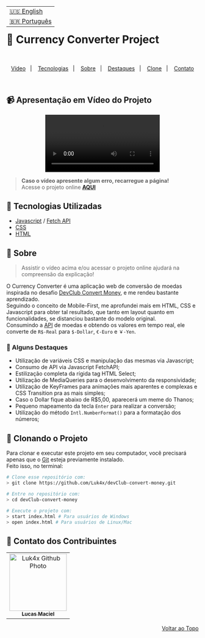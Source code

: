 <table align="right">
  <tr>
    <td>
      <a href="readme-en.md">🇺🇸 English</a>
    </td>
  </tr>
  <tr>
    <td>
      <a href="README.md">🇧🇷 Português</a>
    </td>
  </tr>
</table>
<br>

# 💱 Currency Converter Project

<br>
<p align="center">
  <a href="#-apresentação-em-vídeo-do-projeto">Vídeo</a>&nbsp;&nbsp;&nbsp;|&nbsp;&nbsp;&nbsp;
  <a href="#-tecnologias-utilizadas">Tecnologias</a>&nbsp;&nbsp;&nbsp;|&nbsp;&nbsp;&nbsp;
  <a href="#-sobre">Sobre</a>&nbsp;&nbsp;&nbsp;|&nbsp;&nbsp;&nbsp;
  <a href="#-alguns-destaques">Destaques</a>&nbsp;&nbsp;&nbsp;|&nbsp;&nbsp;&nbsp;
  <a href="#-clonando-o-projeto">Clone</a>&nbsp;&nbsp;&nbsp;|&nbsp;&nbsp;&nbsp;
  <a href="#-contato-dos-contribuintes">Contato</a>
</p>
<br>

## 📹 Apresentação em Vídeo do Projeto
<div align="center">
  <video src="https://user-images.githubusercontent.com/86276393/159162293-4ceb2d4f-4563-4671-8627-ec22142b1c35.mp4">
</div>

> **Caso o vídeo apresente algum erro, recarregue a página!**<br>
> Acesse o projeto online **[AQUI](https://luk4x.github.io/devClub-convert-money/)**

## 🚀 Tecnologias Utilizadas

-   [Javascript](https://developer.mozilla.org/en-US/docs/Web/JavaScript) / [Fetch API](https://developer.mozilla.org/en-US/docs/Web/API/Fetch_API)
-   [CSS](https://developer.mozilla.org/en-US/docs/Web/CSS)
-   [HTML](https://developer.mozilla.org/en-US/docs/Web/HTML)

## 📝 Sobre

> Assistir o vídeo acima e/ou acessar o projeto online ajudará na compreensão da explicação!

O Currency Converter é uma aplicação web de conversão de moedas inspirada no desafio [DevClub Convert Money](https://www.figma.com/file/eg239o5MNJCj9asPPwzkrQ/CodeClub-Convert-Money?node-id=25%3A109), e me rendeu bastante aprendizado.<br>
Seguindo o conceito de Mobile-First, me aprofundei mais em HTML, CSS e Javascript para obter tal resultado, que tanto em layout quanto em funcionalidades, se distanciou bastante do modelo original.<br>
Consumindo a [API](https://docs.awesomeapi.com.br/api-de-moedas) de moedas e obtendo os valores em tempo real, ele converte de `R$-Real` para `$-Dollar`, `€-Euro` e `￥-Yen`.

### 📌 Alguns Destaques

- Utilização de variáveis CSS e manipulação das mesmas via Javascript;
- Consumo de API via Javascript FetchAPI;
- Estilização completa da rígida tag HTML Select;
- Utilização de MediaQueries para o desenvolvimento da responsividade;
- Utilização de KeyFrames para animações mais aparentes e complexas e CSS Transition pra as mais simples;
- Caso o Dollar fique abaixo de R$5,00, aparecerá um meme do Thanos;
- Pequeno mapeamento da tecla `Enter` para realizar a conversão;
- Utilização do método `Intl.NumberFormat()` para a formatação dos números;

## 📖 Clonando o Projeto

Para clonar e executar este projeto em seu computador, você precisará apenas que o [Git](https://git-scm.com/) esteja previamente instalado.<br>
Feito isso, no terminal:

```bash
# Clone esse repositório com:
> git clone https://github.com/Luk4x/devClub-convert-money.git

# Entre no repositório com:
> cd devClub-convert-money

# Execute o projeto com:
> start index.html # Para usuários de Windows
> open index.html # Para usuários de Linux/Mac
```

## 🤝 Contato dos Contribuintes

<table>
  <tr>
    <td align="center">
      <a href="https://www.linkedin.com/in/lucasmacielf/">
        <img src="https://avatars.githubusercontent.com/Luk4x" width="150px;" alt="Luk4x Github Photo"/><br>
        <sub>
          <b>Lucas Maciel</b>
        </sub>
      </a>
    </td>
  </tr>
</table>

<p align="right">
  <a href="#-currency-converter-project">Voltar ao Topo</a>
</p>

